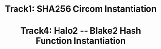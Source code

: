 <h1 align="center">Track1: SHA256 Circom Instantiation</h1>



<h1 align="center">Track4: Halo2 -- Blake2 Hash Function Instantiation</h1>